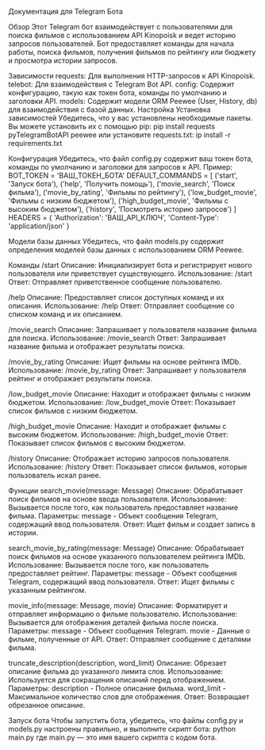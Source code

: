 

Документация для Telegram Бота


Обзор
Этот Telegram бот взаимодействует с пользователями для поиска фильмов с использованием API Kinopoisk и ведет историю запросов пользователей. Бот предоставляет команды для начала работы, поиска фильмов, получения фильмов по рейтингу или бюджету и просмотра истории запросов.


Зависимости
    requests: Для выполнения HTTP-запросов к API Kinopoisk.
    telebot: Для взаимодействия с Telegram Bot API.
    config: Содержит конфигурацию, такую как токен бота, команды по умолчанию и заголовки API.
    models: Содержит модели ORM Peewee (User, History, db) для взаимодействия с базой данных.
Настройка
    Установка зависимостей
    Убедитесь, что у вас установлены необходимые пакеты. Вы можете установить их с помощью pip:
    pip install requests pyTelegramBotAPI peewee
    или установите requests.txt:
    ip install -r requirements.txt


Конфигурация
Убедитесь, что файл config.py содержит ваш токен бота, команды по умолчанию и заголовки для запросов к API. Пример:
BOT_TOKEN = 'ВАШ_ТОКЕН_БОТА'
DEFAULT_COMMANDS = [
    ('start', 'Запуск бота'),
    ('help', 'Получить помощь'),
    ('movie_search', 'Поиск фильма'),
    ('movie_by_rating', 'Фильмы по рейтингу'),
    ('low_budget_movie', 'Фильмы с низким бюджетом'),
    ('high_budget_movie', 'Фильмы с высоким бюджетом'),
    ('history', 'Посмотреть историю запросов')
]
HEADERS = {
    'Authorization': 'ВАШ_API_КЛЮЧ',
    'Content-Type': 'application/json'
}


Модели базы данных
Убедитесь, что файл models.py содержит определения моделей базы данных с использованием ORM Peewee.


Команды
/start
Описание: Инициализирует бота и регистрирует нового пользователя или приветствует существующего.
Использование: /start
Ответ: Отправляет приветственное сообщение пользователю.


/help
Описание: Предоставляет список доступных команд и их описания.
Использование: /help
Ответ: Отправляет сообщение со списком команд и их описанием.


/movie_search
Описание: Запрашивает у пользователя название фильма для поиска.
Использование: /movie_search
Ответ: Запрашивает название фильма и отображает результаты поиска.


/movie_by_rating
Описание: Ищет фильмы на основе рейтинга IMDb.
Использование: /movie_by_rating
Ответ: Запрашивает у пользователя рейтинг и отображает результаты поиска.


/low_budget_movie
Описание: Находит и отображает фильмы с низким бюджетом.
Использование: /low_budget_movie
Ответ: Показывает список фильмов с низким бюджетом.


/high_budget_movie
Описание: Находит и отображает фильмы с высоким бюджетом.
Использование: /high_budget_movie
Ответ: Показывает список фильмов с высоким бюджетом.


/history
Описание: Отображает историю запросов пользователя.
Использование: /history
Ответ: Показывает список фильмов, которые пользователь искал ранее.


Функции
search_movie(message: Message)
Описание: Обрабатывает поиск фильмов на основе ввода пользователя.
Использование: Вызывается после того, как пользователь предоставляет название фильма.
Параметры: message - Объект сообщения Telegram, содержащий ввод пользователя.
Ответ: Ищет фильм и создает запись в истории.


search_movie_by_rating(message: Message)
Описание: Обрабатывает поиск фильмов на основе указанного пользователем рейтинга IMDb.
Использование: Вызывается после того, как пользователь предоставляет рейтинг.
Параметры: message - Объект сообщения Telegram, содержащий ввод пользователя.
Ответ: Ищет фильмы с указанным рейтингом.


movie_info(message: Message, movie)
Описание: Форматирует и отправляет информацию о фильме пользователю.
Использование: Вызывается для отображения деталей фильма после поиска.
Параметры:
message - Объект сообщения Telegram.
movie - Данные о фильме, полученные от API.
Ответ: Отправляет сообщение с деталями фильма.


truncate_description(description, word_limit)
Описание: Обрезает описание фильма до указанного лимита слов.
Использование: Используется для сокращения описаний перед отображением.
Параметры:
description - Полное описание фильма.
word_limit - Максимальное количество слов для отображения.
Ответ: Возвращает обрезанное описание.


Запуск бота
Чтобы запустить бота, убедитесь, что файлы config.py и models.py настроены правильно, и выполните скрипт бота:
python main.py
где main.py — это имя вашего скрипта с кодом бота.